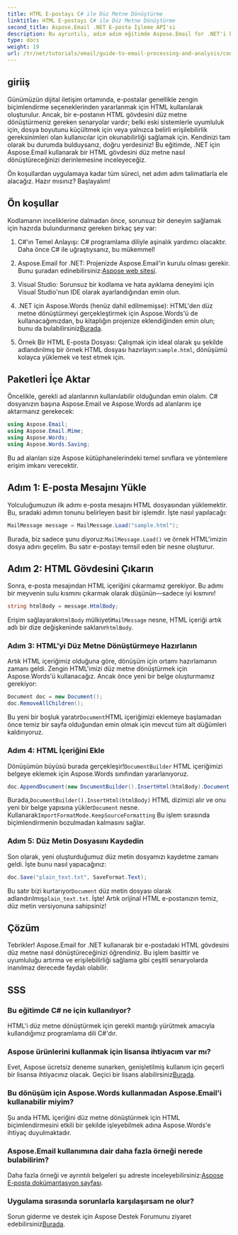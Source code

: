 ```yaml
---
title: HTML E-postayı C# ile Düz Metne Dönüştürme
linktitle: HTML E-postayı C# ile Düz Metne Dönüştürme
second_title: Aspose.Email .NET E-posta İşleme API'si
description: Bu ayrıntılı, adım adım eğitimde Aspose.Email for .NET'i kullanarak HTML e-posta gövdelerini düz metne nasıl kolayca dönüştürebileceğinizi öğrenin.
type: docs
weight: 19
url: /tr/net/tutorials/email/guide-to-email-processing-and-analysis/convert-html-email-to-plain-text/
---
```

## giriiş

Günümüzün dijital iletişim ortamında, e-postalar genellikle zengin biçimlendirme seçeneklerinden yararlanmak için HTML kullanılarak oluşturulur. Ancak, bir e-postanın HTML gövdesini düz metne dönüştürmeniz gereken senaryolar vardır; belki eski sistemlerle uyumluluk için, dosya boyutunu küçültmek için veya yalnızca belirli erişilebilirlik gereksinimleri olan kullanıcılar için okunabilirliği sağlamak için. Kendinizi tam olarak bu durumda bulduysanız, doğru yerdesiniz! Bu eğitimde, .NET için Aspose.Email kullanarak bir HTML gövdesini düz metne nasıl dönüştüreceğinizi derinlemesine inceleyeceğiz. 

Ön koşullardan uygulamaya kadar tüm süreci, net adım adım talimatlarla ele alacağız. Hazır mısınız? Başlayalım!

## Ön koşullar

Kodlamanın inceliklerine dalmadan önce, sorunsuz bir deneyim sağlamak için hazırda bulundurmanız gereken birkaç şey var:

1. C#'ın Temel Anlayışı: C# programlama diliyle aşinalık yardımcı olacaktır. Daha önce C# ile uğraştıysanız, bu mükemmel!

2. Aspose.Email for .NET: Projenizde Aspose.Email'in kurulu olması gerekir. Bunu şuradan edinebilirsiniz:[Aspose web sitesi](https://releases.aspose.com/email/net/).

3. Visual Studio: Sorunsuz bir kodlama ve hata ayıklama deneyimi için Visual Studio'nun IDE olarak ayarlandığından emin olun.

4.  .NET için Aspose.Words (henüz dahil edilmemişse): HTML'den düz metne dönüştürmeyi gerçekleştirmek için Aspose.Words'ü de kullanacağımızdan, bu kitaplığın projenize eklendiğinden emin olun; bunu da bulabilirsiniz[Burada](https://releases.aspose.com/words/net/).

5.  Örnek Bir HTML E-posta Dosyası: Çalışmak için ideal olarak şu şekilde adlandırılmış bir örnek HTML dosyası hazırlayın:`sample.html`, dönüşümü kolayca yüklemek ve test etmek için.

## Paketleri İçe Aktar

Öncelikle, gerekli ad alanlarının kullanılabilir olduğundan emin olalım. C# dosyanızın başına Aspose.Email ve Aspose.Words ad alanlarını içe aktarmanız gerekecek:

```csharp
using Aspose.Email;
using Aspose.Email.Mime;
using Aspose.Words;
using Aspose.Words.Saving;
```

Bu ad alanları size Aspose kütüphanelerindeki temel sınıflara ve yöntemlere erişim imkanı verecektir.

## Adım 1: E-posta Mesajını Yükle

Yolculuğumuzun ilk adımı e-posta mesajını HTML dosyasından yüklemektir. Bu, sıradaki adımın tonunu belirleyen basit bir işlemdir. İşte nasıl yapılacağı:

```csharp
MailMessage message = MailMessage.Load("sample.html");
```

 Burada, biz sadece şunu diyoruz:`MailMessage.Load()` ve örnek HTML'imizin dosya adını geçelim. Bu satır e-postayı temsil eden bir nesne oluşturur.

## Adım 2: HTML Gövdesini Çıkarın

Sonra, e-posta mesajından HTML içeriğini çıkarmamız gerekiyor. Bu adımı bir meyvenin sulu kısmını çıkarmak olarak düşünün—sadece iyi kısmını!

```csharp
string htmlBody = message.HtmlBody;
```

 Erişim sağlayarak`HtmlBody` mülkiyeti`MailMessage` nesne, HTML içeriği artık adlı bir dize değişkeninde saklanır`htmlBody`.

### Adım 3: HTML'yi Düz Metne Dönüştürmeye Hazırlanın

Artık HTML içeriğimiz olduğuna göre, dönüşüm için ortamı hazırlamanın zamanı geldi. Zengin HTML'imizi düz metne dönüştürmek için Aspose.Words'ü kullanacağız. Ancak önce yeni bir belge oluşturmamız gerekiyor:

```csharp
Document doc = new Document();
doc.RemoveAllChildren();
```

 Bu yeni bir boşluk yaratır`Document`HTML içeriğimizi eklemeye başlamadan önce temiz bir sayfa olduğundan emin olmak için mevcut tüm alt düğümleri kaldırıyoruz.

### Adım 4: HTML İçeriğini Ekle

 Dönüşümün büyüsü burada gerçekleşir!`DocumentBuilder` HTML içeriğimizi belgeye eklemek için Aspose.Words sınıfından yararlanıyoruz. 

```csharp
doc.AppendDocument(new DocumentBuilder().InsertHtml(htmlBody).Document, ImportFormatMode.KeepSourceFormatting);
```

 Burada,`DocumentBuilder().InsertHtml(htmlBody)` HTML dizimizi alır ve onu yeni bir belge yapısına yükler`Document` nesne. Kullanarak`ImportFormatMode.KeepSourceFormatting` Bu işlem sırasında biçimlendirmenin bozulmadan kalmasını sağlar.

### Adım 5: Düz Metin Dosyasını Kaydedin

Son olarak, yeni oluşturduğumuz düz metin dosyamızı kaydetme zamanı geldi. İşte bunu nasıl yapacağınız:

```csharp
doc.Save("plain_text.txt", SaveFormat.Text);
```

 Bu satır bizi kurtarıyor`Document` düz metin dosyası olarak adlandırılmış`plain_text.txt`. İşte! Artık orijinal HTML e-postanızın temiz, düz metin versiyonuna sahipsiniz!

## Çözüm

Tebrikler! Aspose.Email for .NET kullanarak bir e-postadaki HTML gövdesini düz metne nasıl dönüştüreceğinizi öğrendiniz. Bu işlem basittir ve uyumluluğu artırma ve erişilebilirliği sağlama gibi çeşitli senaryolarda inanılmaz derecede faydalı olabilir. 

## SSS

### Bu eğitimde C# ne için kullanılıyor?  
HTML'i düz metne dönüştürmek için gerekli mantığı yürütmek amacıyla kullandığımız programlama dili C#'dır.

### Aspose ürünlerini kullanmak için lisansa ihtiyacım var mı?  
 Evet, Aspose ücretsiz deneme sunarken, genişletilmiş kullanım için geçerli bir lisansa ihtiyacınız olacak. Geçici bir lisans alabilirsiniz[Burada](https://purchase.conholdate.com/temporary-license/).

### Bu dönüşüm için Aspose.Words kullanmadan Aspose.Email'i kullanabilir miyim?  
Şu anda HTML içeriğini düz metne dönüştürmek için HTML biçimlendirmesini etkili bir şekilde işleyebilmek adına Aspose.Words'e ihtiyaç duyulmaktadır.

### Aspose.Email kullanımına dair daha fazla örneği nerede bulabilirim?  
 Daha fazla örneği ve ayrıntılı belgeleri şu adreste inceleyebilirsiniz:[Aspose E-posta dokümantasyon sayfası](https://reference.aspose.com/email/net/).

### Uygulama sırasında sorunlarla karşılaşırsam ne olur?  
 Sorun giderme ve destek için Aspose Destek Forumunu ziyaret edebilirsiniz[Burada](https://forum.aspose.com/c/email/12/).